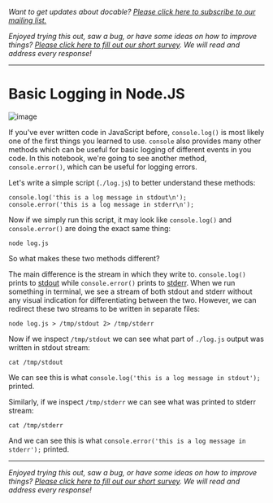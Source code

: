 
_Want to get updates about docable? [Please click here to subscribe to our mailing list.](https://buttondown.email/ottomatica)_

_Enjoyed trying this out, saw a bug, or have some ideas  on how to improve things? [Please click here to fill out our short survey](https://forms.gle/fMe8u4zsQyRss8rx9). We will read and address every response!_

---

# Basic Logging in Node.JS

![image](https://user-images.githubusercontent.com/9158546/89744100-c89e4380-da77-11ea-8f34-e8e255bb5de6.png)

If you've ever written code in JavaScript before, `console.log()` is most likely one of the first things you learned to use. `console` also provides many other methods which can be useful for basic logging of different events in you code. In this notebook, we're going to see another method, `console.error()`, which can be useful for logging errors.

Let's write a simple script (`./log.js`) to better understand these methods:

```js|{type:'file', path:'log.js'}
console.log('this is a log message in stdout\n');
console.error('this is a log message in stderr\n');
```

Now if we simply run this script, it may look like `console.log()` and `console.error()` are doing the exact same thing:

```js|{type:'command', failed_when:'exitCode!=0'}
node log.js
```

So what makes these two methods different?

The main difference is the stream in which they write to. `console.log()` prints to [stdout](https://linux.die.net/man/3/stdout) while `console.error()` prints to [stderr](https://linux.die.net/man/3/stderr). When we run something in terminal, we see a stream of both stdout and stderr without any visual indication for differentiating between the two. However, we can redirect these two streams to be written in separate files:

```js|{type:'command', failed_when:'exitCode!=0'}
node log.js > /tmp/stdout 2> /tmp/stderr
```

Now if we inspect `/tmp/stdout` we can see what part of `./log.js` output was written in stdout stream:

```bash|{type:'command'}
cat /tmp/stdout
```

We can see this is what `console.log('this is a log message in stdout');` printed.


Similarly, if we inspect `/tmp/stderr` we can see what was printed to stderr stream:

```bash|{type:'command'}
cat /tmp/stderr
```

And we can see this is what `console.error('this is a log message in stderr');` printed.

---

_Enjoyed trying this out, saw a bug, or have some ideas  on how to improve things? [Please click here to fill out our short survey](https://forms.gle/fMe8u4zsQyRss8rx9). We will read and address every response!_
